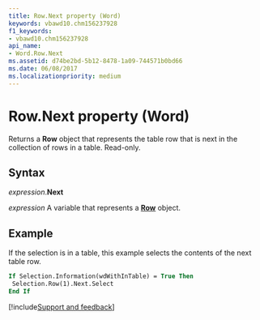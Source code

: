 ```yaml
---
title: Row.Next property (Word)
keywords: vbawd10.chm156237928
f1_keywords:
- vbawd10.chm156237928
api_name:
- Word.Row.Next
ms.assetid: d74be2bd-5b12-8478-1a09-744571b0bd66
ms.date: 06/08/2017
ms.localizationpriority: medium
---
```



# Row.Next property (Word)

Returns a **Row** object that represents the table row that is next in the collection of rows in a table. Read-only.


## Syntax

_expression_.**Next**

_expression_ A variable that represents a **[Row](Word.Row.md)** object.


## Example

If the selection is in a table, this example selects the contents of the next table row.

```vb
If Selection.Information(wdWithInTable) = True Then 
 Selection.Row(1).Next.Select 
End If
```




[!include[Support and feedback](~/includes/feedback-boilerplate.md)]